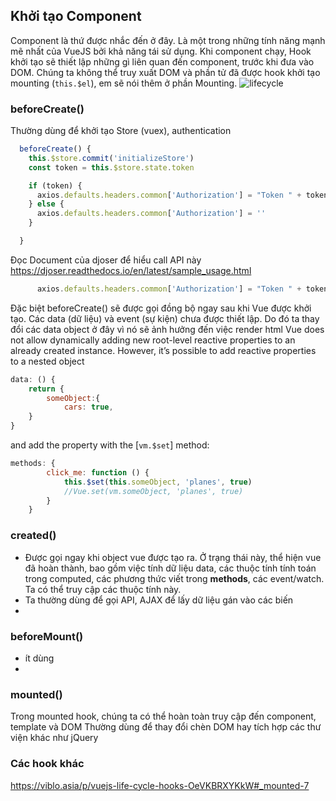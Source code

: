 ## Khởi tạo Component

Component là thứ được nhắc đến ở đây. Là một trong những tính năng mạnh mẽ nhất của VueJS bởi khả năng tái sử dụng. Khi component chạy, Hook khởi tạo sẽ thiết lập những gì liên quan đến component, trước khi đưa vào DOM. Chúng ta không thể truy xuất DOM và phần tử đã được hook khởi tạo mounting (`this.$el`), em sẽ nói thêm ở phần Mounting.
![lifecycle](lifecycle.png "lifecycle hook")


### beforeCreate()
Thường dùng để khởi tạo Store (vuex), authentication
```javascript
  beforeCreate() {
    this.$store.commit('initializeStore')
    const token = this.$store.state.token

    if (token) {
      axios.defaults.headers.common['Authorization'] = "Token " + token
    } else {
      axios.defaults.headers.common['Authorization'] = ''
    }

  }
```
Đọc Document của djoser để hiểu call API này
https://djoser.readthedocs.io/en/latest/sample_usage.html
```javascript
      axios.defaults.headers.common['Authorization'] = "Token " + token
```

Đặc biệt beforeCreate() sẽ được gọi đồng bộ ngay sau khi Vue được khởi tạo. Các data (dữ liệu) và event (sự kiện) chưa được thiết lập. 
Do đó ta thay đổi các data object ở đây vì nó sẽ ảnh hưởng đến việc render html
Vue does not allow dynamically adding new root-level reactive properties to an already created instance. However, it’s possible to add reactive properties to a nested object
```javascript
data: () {
    return {
        someObject:{
            cars: true,
    }
}
```
and add the property with the [`vm.$set`] method:
```javascript
methods: {
        click_me: function () {
            this.$set(this.someObject, 'planes', true)
            //Vue.set(vm.someObject, 'planes', true)
        }
    }
```

### created()

-   Được gọi ngay khi object vue được tạo ra. Ở trạng thái này, thể hiện vue đã hoàn thành, bao gồm việc tính dữ liệu data, các thuộc tính tính toán trong computed, các phương thức viết trong **methods**, các event/watch. Ta có thể truy cập các thuộc tính này.
- Ta thường dùng để gọi API, AJAX để lấy dữ liệu gán vào các biến 
- 
### beforeMount()
- ít dùng
- 
### mounted()
Trong mounted hook, chúng ta có thể hoàn toàn truy cập đến component, template và DOM
Thường dùng để thay đổi chèn DOM hay tích hợp các thư viện khác như jQuery

### Các hook khác
https://viblo.asia/p/vuejs-life-cycle-hooks-OeVKBRXYKkW#_mounted-7